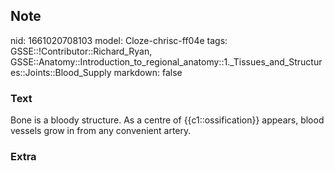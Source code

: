 ## Note
nid: 1661020708103
model: Cloze-chrisc-ff04e
tags: GSSE::!Contributor::Richard_Ryan, GSSE::Anatomy::Introduction_to_regional_anatomy::1._Tissues_and_Structures::Joints::Blood_Supply
markdown: false

### Text
<div class='toggle'>
  Bone is a bloody structure. As a centre of {{c1::ossification}}
  appears, blood vessels grow in from any convenient artery.
</div>

### Extra

